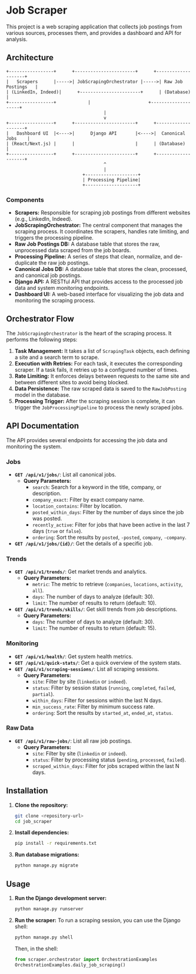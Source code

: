 # Job Scraper

This project is a web scraping application that collects job postings from various sources, processes them, and provides a dashboard and API for analysis.

## Architecture

```
+-----------------+      +-----------------------+      +--------------------+
|   Scrapers      |----->| JobScrapingOrchestrator |----->| Raw Job Postings   |
| (LinkedIn, Indeed)|      +-----------------------+      | (Database)         |
+-----------------+            |                      +--------------------+
                                     |
                                     v
+-----------------+      +-----------------------+      +--------------------+
|   Dashboard UI  |<---->|      Django API       |<---->|  Canonical Jobs    |
| (React/Next.js) |      |                       |      | (Database)         |
+-----------------+      +-----------------------+      +--------------------+
                                     ^
                                     |
                             +--------------------+
                             | Processing Pipeline|
                             +--------------------+
```

### Components

- **Scrapers:** Responsible for scraping job postings from different websites (e.g., LinkedIn, Indeed).
- **JobScrapingOrchestrator:** The central component that manages the scraping process. It coordinates the scrapers, handles rate limiting, and triggers the processing pipeline.
- **Raw Job Postings DB:** A database table that stores the raw, unprocessed data scraped from the job boards.
- **Processing Pipeline:** A series of steps that clean, normalize, and de-duplicate the raw job postings.
- **Canonical Jobs DB:** A database table that stores the clean, processed, and canonical job postings.
- **Django API:** A RESTful API that provides access to the processed job data and system monitoring endpoints.
- **Dashboard UI:** A web-based interface for visualizing the job data and monitoring the scraping process.

## Orchestrator Flow

The `JobScrapingOrchestrator` is the heart of the scraping process. It performs the following steps:

1.  **Task Management:** It takes a list of `ScrapingTask` objects, each defining a site and a search term to scrape.
2.  **Execution with Retries:** For each task, it executes the corresponding scraper. If a task fails, it retries up to a configured number of times.
3.  **Rate Limiting:** It enforces delays between requests to the same site and between different sites to avoid being blocked.
4.  **Data Persistence:** The raw scraped data is saved to the `RawJobPosting` model in the database.
5.  **Processing Trigger:** After the scraping session is complete, it can trigger the `JobProcessingPipeline` to process the newly scraped jobs.

## API Documentation

The API provides several endpoints for accessing the job data and monitoring the system.

### Jobs

- **`GET /api/v1/jobs/`**: List all canonical jobs.
    - **Query Parameters:**
        - `search`: Search for a keyword in the title, company, or description.
        - `company_exact`: Filter by exact company name.
        - `location_contains`: Filter by location.
        - `posted_within_days`: Filter by the number of days since the job was posted.
        - `recently_active`: Filter for jobs that have been active in the last 7 days (`true` or `false`).
        - `ordering`: Sort the results by `posted`, `-posted`, `company`, `-company`.
- **`GET /api/v1/jobs/{id}/`**: Get the details of a specific job.

### Trends

- **`GET /api/v1/trends/`**: Get market trends and analytics.
    - **Query Parameters:**
        - `metric`: The metric to retrieve (`companies`, `locations`, `activity`, `all`).
        - `days`: The number of days to analyze (default: 30).
        - `limit`: The number of results to return (default: 10).
- **`GET /api/v1/trends/skills/`**: Get skill trends from job descriptions.
    - **Query Parameters:**
        - `days`: The number of days to analyze (default: 30).
        - `limit`: The number of results to return (default: 15).

### Monitoring

- **`GET /api/v1/health/`**: Get system health metrics.
- **`GET /api/v1/quick-stats/`**: Get a quick overview of the system stats.
- **`GET /api/v1/scraping-sessions/`**: List all scraping sessions.
    - **Query Parameters:**
        - `site`: Filter by site (`linkedin` or `indeed`).
        - `status`: Filter by session status (`running`, `completed`, `failed`, `partial`).
        - `within_days`: Filter for sessions within the last N days.
        - `min_success_rate`: Filter by minimum success rate.
        - `ordering`: Sort the results by `started_at`, `ended_at`, `status`.

### Raw Data

- **`GET /api/v1/raw-jobs/`**: List all raw job postings.
    - **Query Parameters:**
        - `site`: Filter by site (`linkedin` or `indeed`).
        - `status`: Filter by processing status (`pending`, `processed`, `failed`).
        - `scraped_within_days`: Filter for jobs scraped within the last N days.

## Installation

1.  **Clone the repository:**
    ```bash
    git clone <repository-url>
    cd job_scraper
    ```
2.  **Install dependencies:**
    ```bash
    pip install -r requirements.txt
    ```
3.  **Run database migrations:**
    ```bash
    python manage.py migrate
    ```

## Usage

1.  **Run the Django development server:**
    ```bash
    python manage.py runserver
    ```
2.  **Run the scraper:**
    To run a scraping session, you can use the Django shell:
    ```bash
    python manage.py shell
    ```
    Then, in the shell:
    ```python
    from scraper.orchestrator import OrchestrationExamples
    OrchestrationExamples.daily_job_scraping()
    ```
